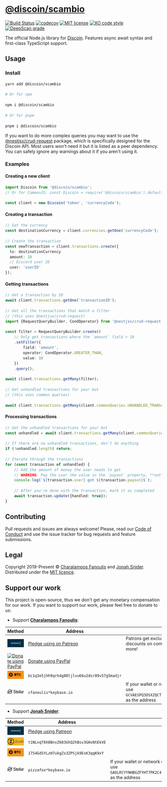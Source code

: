 # [@discoin/scambio](https://scambio.discoin.zws.im/)

[![Build Status](https://github.com/Discoin/scambio/workflows/CI/badge.svg)](https://github.com/Discoin/scambio/actions)
[![codecov](https://codecov.io/gh/Discoin/scambio/branch/merge/graph/badge.svg)](https://codecov.io/gh/Discoin/scambio)
[![MIT license](https://img.shields.io/badge/license-MIT-green)](https://github.com/Discoin/scambio/blob/merge/license)
[![XO code style](https://img.shields.io/badge/code_style-XO-5ed9c7.svg)](https://github.com/xojs/xo)
[![DeepScan grade](https://deepscan.io/api/teams/6595/projects/8606/branches/106731/badge/grade.svg)](https://deepscan.io/dashboard#view=project&tid=6595&pid=8606&bid=106731)

The official Node.js library for [Discoin](https://github.com/Discoin).
Features async await syntax and first-class TypeScript support.

## Usage

### Install

```sh
yarn add @discoin/scambio

# Or for npm

npm i @discoin/scambio

# Or for pnpm

pnpm i @discoin/scambio
```

If you want to do more complex queries you may want to use the [@nestjsx/crud-request](https://github.com/nestjsx/crud/wiki/Requests#frontend-usage) package, which is specifically designed for the Discoin API.
Most users won't need it but it is listed as a peer dependency.
You can safely ignore any warnings about it if you aren't using it.

### Examples

#### Creating a new client

```ts
import Discoin from '@discoin/scambio';
// Or for CommonJS: const Discoin = require('@discoin/scambio').default;

const client = new Discoin('token', 'currencyCode');
```

#### Creating a transaction

```ts
// Get the currency
const destinationCurrency = client.currencies.getOne('currencyCode');

// Create the transaction
const newTransaction = client.transactions.create({
  to: destinationCurrency
  amount: 10
  // Discord user ID
  user: 'userID'
});
```

#### Getting transactions

```ts
// Get a transaction by ID
await client.transactions.getOne('transactionID');

// Get all the transactions that match a filter
// (this uses @nestjsx/crud-request)
import {RequestQueryBuilder, CondOperator} from '@nestjsx/crud-request';

const filter = RequestQueryBuilder.create()
	// Only get transactions where the `amount` field > 10
	.setFilter({
		field: 'amount',
		operator: CondOperator.GREATER_THAN,
		value: 10
	})
	.query();

await client.transactions.getMany(filter);

// Get unhandled transactions for your bot
// (this uses common queries)

await client.transactions.getMany(client.commonQueries.UNHANDLED_TRANSACTIONS);
```

#### Processing transactions

```ts
// Get the unhandled transactions for your bot
const unhandled = await client.transactions.getMany(client.commonQueries.UNHANDLED_TRANSACTIONS);

// If there are no unhandled transactions, don't do anything
if (!unhandled.length) return;

// Iterate through the transactions
for (const transaction of unhandled) {
	// Add the amount of money the user needs to get
	// WARNING: Pay the user the value in the `payout` property, **not** the `amount` property!
	console.log(`${transaction.user} got ${transaction.payout}$`);

	// After you're done with the transaction, mark it as completed
	await transaction.update({handled: true});
}
```

## Contributing

Pull requests and issues are always welcome! Please, read our [Code of Conduct](CODE_OF_CONDUCT.md) and use the issue tracker for bug requests and feature submissions.

## Legal

Copyright 2019-Present © [Charalampos Fanoulis](https://enkiel.cloud) and [Jonah Snider](https://jonah.pw). Distributed under the [MIT licence](LICENCE.md).

## Support our work

This project is open-source, thus we don't get any monetary compensation for our work. If you want to support our work, please feel free to donate to us:

- Support [**Charalampos Fanoulis**](https://github.com/Discoin/scambio/commits?author=cfanoulis):

| Method                                                                                                                                                                                                                              | Address                                                             | Notes                                                                                                                                      |
| ----------------------------------------------------------------------------------------------------------------------------------------------------------------------------------------------------------------------------------- | ------------------------------------------------------------------- | ------------------------------------------------------------------------------------------------------------------------------------------ |
| [![Pledge using Patreon](https://github.com/Discoin/scambio/raw/master/.github/readme-assets/patreon.jpg)](https://www.patreon.com/join/enkiel8029?)                                                                                | [Pledge using on Patreon](https://www.patreon.com/join/enkiel8029?) | Patrons get exclusive access to pre-release projects, discounts on comissions, behind-the-scenes posts and more!                           |
| [![Donate using PayPal](https://www.paypalobjects.com/digitalassets/c/website/marketing/na/us/logo-center/9_bdg_secured_by_pp_2line.png)](https://cfanoulis.page.link/donate-paypal)                                                | [Donate using PayPal](https://cfanoulis.page.link/donate-paypal)    |
| [![Donate using bitcoin](https://github.com/Discoin/scambio/raw/master/.github/readme-assets/btc.png)](bitcoin:bc1q3e5jhh9qrk4g80ljlvu66u2dsr89v57g5madjr?message=Donation%20to%20Charalampos%27s%20OSS%20projects&time=1577294923) | `bc1q3e5jhh9qrk4g80ljlvu66u2dsr89v57g5madjr`                        |
| ![Donate using Stellar](https://github.com/Discoin/scambio/raw/master/.github/readme-assets/stellar.png)                                                                                                                            | `cfanoulis*keybase.io`                                              | If your wallet or network doesn't support federation, please use `GCVAESPQ3OSXZQCTLJNEXD35GA5CWXPQ6FG6JVBFIDNRRJIG77OKUB4I` as the address |

- Support [**Jonah Snider**](https://github.com/Discoin/scambio/commits?author=pizzafox):

| Method                                                                                                                                            | Address                                                        | Notes                                                                                                                                      |
| ------------------------------------------------------------------------------------------------------------------------------------------------- | -------------------------------------------------------------- | ------------------------------------------------------------------------------------------------------------------------------------------ |
| [![Pledge using Patreon](https://github.com/Discoin/scambio/raw/master/.github/readme-assets/patreon.jpg)](https://www.patreon.com/join/pizzafox) | [Pledge using Patreon](https://www.patreon.com/join/pizzafox/) |                                                                                                                                            |
| ![Donate with Zcash](https://github.com/Discoin/scambio/raw/master/.github/readme-assets/zcash.png)                                               | `t1NLnqT6h8BnvZ683GhQ2hBsv3GHsNtEkVE`                          |                                                                                                                                            |
| ![Donate using bitcoin](https://github.com/Discoin/scambio/raw/master/.github/readme-assets/btc.png)                                              | `1754GdSYLzH7ukgZs3ZPSjk9EsK3qqK9xY`                           |                                                                                                                                            |
| ![Donate using Stellar](https://github.com/Discoin/scambio/raw/master/.github/readme-assets/stellar.png)                                          | `pizzafox*keybase.io`                                          | If your wallet or network doesn't support federation, please use `GAOLRCYYNHBGZFYHT7PK2C4TRKEXTKPHJA6LS2MFWYHIVQHBDJVOIS23` as the address |
